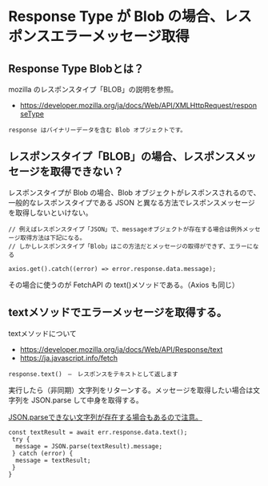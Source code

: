 # Response Type が Blob の場合、レスポンスエラーメッセージ取得

## Response Type Blobとは？

mozilla のレスポンスタイプ「BLOB」の説明を参照。

- https://developer.mozilla.org/ja/docs/Web/API/XMLHttpRequest/responseType

```
response はバイナリーデータを含む Blob オブジェクトです。
```

## レスポンスタイプ「BLOB」の場合、レスポンスメッセージを取得できない？

レスポンスタイプが Blob の場合、Blob オブジェクトがレスポンスされるので、一般的なレスポンスタイプである JSON と異なる方法でレスポンスメッセージを取得しないといけない。

```
// 例えばレスポンスタイプ「JSON」で、messageオブジェクトが存在する場合は例外メッセージ取得方法は下記になる。
// しかしレスポンスタイプ「Blob」はこの方法だとメッセージの取得ができず、エラーになる

axios.get().catch((error) => error.response.data.message);
```

その場合に使うのが FetchAPI の text()メソッドである。（Axios も同じ）

## textメソッドでエラーメッセージを取得する。

textメソッドについて
* https://developer.mozilla.org/ja/docs/Web/API/Response/text
* https://ja.javascript.info/fetch
```
response.text()　–　レスポンスをテキストとして返します
```

実行したら（非同期）文字列をリターンする。メッセージを取得したい場合は文字列を JSON.parse して中身を取得する。

<u>JSON.parseできない文字列が存在する場合もあるので注意。</u>

```
const textResult = await err.response.data.text();
 try {
  message = JSON.parse(textResult).message;
 } catch (error) {
  message = textResult;
 }
}
```
